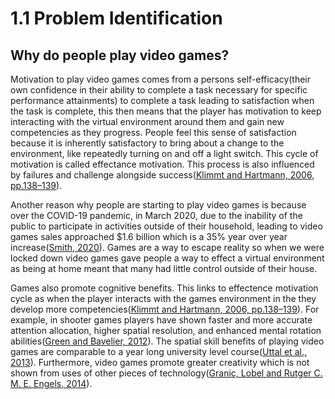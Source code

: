 # 1.1 Problem Identification

## Why do people play video games?

Motivation to play video games comes from a persons self-efficacy(their own confidence in their ability to complete a task necessary for specific performance attainments) to complete a task leading to satisfaction when the task is complete, this then means that the player has motivation to keep interacting with the virtual environment around them and gain new competencies as they progress.  People feel this sense of satisfaction because it is inherently satisfactory to bring about a change to the environment, like repeatedly turning on and off a light switch.  This cycle of motivation is called effectance motivation.  This process is also influenced by failures and challenge alongside success([Klimmt and Hartmann, 2006, pp.138–139](../reference-list.md)).



Another reason why people are starting to play video games is because over the COVID-19 pandemic, in March 2020, due to the inability of the public to participate in activities outside of their household, leading to video games sales approached $1.6 billion which is a 35% year over year increase([Smith, 2020](../reference-list.md)).  Games are a way to escape reality so when we were locked down video games gave people a way to effect a virtual environment as being at home meant that many had little control outside of their house.



Games also promote cognitive benefits.  This links to effectence motivation cycle as when the player interacts with the games environment in the they develop more competencies([Klimmt and Hartmann, 2006, pp.138–139](../reference-list.md)).  For example, in shooter games players have shown faster and more accurate attention allocation, higher spatial resolution, and enhanced mental rotation abilities([Green and Bavelier, 2012](../reference-list.md)).  The spatial skill benefits of playing video games are comparable to a year long university level course([Uttal et al., 2013](../reference-list.md)).  Furthermore, video games promote greater creativity which is not shown from uses of other pieces of technology([Granic, Lobel and Rutger C. M. E. Engels, 2014](../reference-list.md)).
